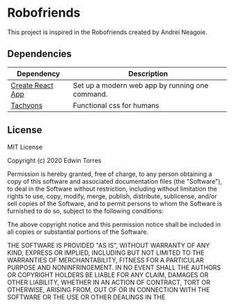 # Robofriends

This project is inspired in the Robofriends created by Andrei Neagoie.

## Dependencies

|  Dependency | Description  |
|---|---|
| [Create React App](https://github.com/webpack/webpack)  |  Set up a modern web app by running one command. |
| [Tachyons](https://tachyons.io/)  |  Functional css for humans  |

## License

MIT License

Copyright (c) 2020 Edwin Torres

Permission is hereby granted, free of charge, to any person obtaining a copy
of this software and associated documentation files (the "Software"), to deal
in the Software without restriction, including without limitation the rights
to use, copy, modify, merge, publish, distribute, sublicense, and/or sell
copies of the Software, and to permit persons to whom the Software is
furnished to do so, subject to the following conditions:

The above copyright notice and this permission notice shall be included in all
copies or substantial portions of the Software.

THE SOFTWARE IS PROVIDED "AS IS", WITHOUT WARRANTY OF ANY KIND, EXPRESS OR
IMPLIED, INCLUDING BUT NOT LIMITED TO THE WARRANTIES OF MERCHANTABILITY,
FITNESS FOR A PARTICULAR PURPOSE AND NONINFRINGEMENT. IN NO EVENT SHALL THE
AUTHORS OR COPYRIGHT HOLDERS BE LIABLE FOR ANY CLAIM, DAMAGES OR OTHER
LIABILITY, WHETHER IN AN ACTION OF CONTRACT, TORT OR OTHERWISE, ARISING FROM,
OUT OF OR IN CONNECTION WITH THE SOFTWARE OR THE USE OR OTHER DEALINGS IN THE